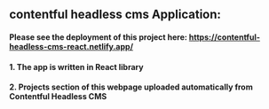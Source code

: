 ## contentful headless cms Application:
#### Please see the deployment of this project here: https://contentful-headless-cms-react.netlify.app/
#### 1. The app is written in React library
#### 2. Projects section of this webpage uploaded automatically from Contentful Headless CMS
